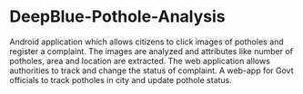 # DeepBlue-Pothole-Analysis
Android application which allows citizens to click images of potholes and register a complaint. The images are analyzed and attributes like number of potholes, area and location are extracted. The web application allows authorities to track and change the status of complaint. A web-app for Govt officials to track potholes in city and update pothole status.
